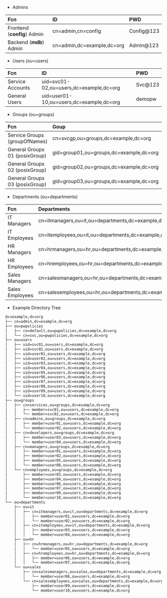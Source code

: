 - Admins

| Fcn                         | ID                         | PWD        |
| :-------------------------- | :------------------------- | :--------- |
| Frontend (**config**) Admin | cn=admin,cn=config         | Config@123 |
| Backend (**mdb**) Admin     | cn=admin,dc=example,dc=org | Admin@123  |

- Users (ou=users)

| Fcn              | ID                                       | PWD     |
| :--------------- | :--------------------------------------- | :------ |
| Service Accounts | uid=svc01-02,ou=users,dc=example,dc=org  | Svc@123 |
| General Users    | uid=user01-10,ou=users,dc=example,dc=org | demopw  |

- Groups (ou=groups)

| Fcn                            | Goup                                    | User      |
| :----------------------------- | :-------------------------------------- | --------- |
| Service Groups (groupOfNames)  | cn=svcgp,ou=groups,dc=example,dc=org    | svc01-02  |
| General Groups 01 (posixGroup) | gid=group01,ou=groups,dc=example,dc=org | user01-02 |
| General Groups 02 (posixGroup) | gid=group02,ou=groups,dc=example,dc=org | user03-04 |
| General Groups 03 (posixGroup) | gid=group03,ou=groups,dc=example,dc=org | user05-06 |

- Departments (ou=departments)

| Fcn             | Departments                                              | User      |
| :-------------- | :------------------------------------------------------- | --------- |
| IT Managers     | cn=itmanagers,ou=it,ou=departments,dc=example,dc=org     | user01-02 |
| IT Employees    | cn=itemployees,ou=it,ou=departments,dc=example,dc=org    | user03-04 |
| HR Managers     | cn=hrmanagers,ou=hr,ou=departments,dc=example,dc=org     | user05    |
| HR Employees    | cn=hremployees,ou=hr,ou=departments,dc=example,dc=org    | user06-07 |
| Sales Managers  | cn=salesmanagers,ou=hr,ou=departments,dc=example,dc=org  | user08    |
| Sales Employees | cn=salesemployees,ou=hr,ou=departments,dc=example,dc=org | user09-10 |

- Example Directory Tree

```txt
dc=example,dc=org
├── cn=admin,dc=example,dc=org
├── ou=pwpolicies
│   ├── cn=default,ou=pwpolicies,dc=example,dc=org
│   └── cn=svc,ou=pwpolicies,dc=example,dc=org
├── ou=users
│   ├── uid=svc01,ou=users,dc=example,dc=org
│   ├── uid=svc02,ou=users,dc=example,dc=org
│   ├── uid=user01,ou=users,dc=example,dc=org
│   ├── uid=user02,ou=users,dc=example,dc=org
│   ├── uid=user03,ou=users,dc=example,dc=org
│   ├── uid=user04,ou=users,dc=example,dc=org
│   ├── uid=user05,ou=users,dc=example,dc=org
│   ├── uid=user06,ou=users,dc=example,dc=org
│   ├── uid=user07,ou=users,dc=example,dc=org
│   ├── uid=user08,ou=users,dc=example,dc=org
│   ├── uid=user09,ou=users,dc=example,dc=org
│   └── uid=user10,ou=users,dc=example,dc=org
├── ou=groups
│   ├── cn=services,ou=groups,dc=example,dc=org
│   │   ├── member=svc01,ou=users,dc=example,dc=org
│   │   └── member=svc02,ou=users,dc=example,dc=org
│   ├── cn=admins,ou=groups,dc=example,dc=org
│   │   ├── member=user01,ou=users,dc=example,dc=org
│   │   └── member=user02,ou=users,dc=example,dc=org
│   ├── cn=developers,ou=groups,dc=example,dc=org
│   │   ├── member=user03,ou=users,dc=example,dc=org
│   │   └── member=user04,ou=users,dc=example,dc=org
│   ├── cn=managers,ou=groups,dc=example,dc=org
│   │   ├── member=user01,ou=users,dc=example,dc=org
│   │   ├── member=user02,ou=users,dc=example,dc=org
│   │   ├── member=user05,ou=users,dc=example,dc=org
│   │   └── member=user08,ou=users,dc=example,dc=org
│   └── cn=employees,ou=groups,dc=example,dc=org
│       ├── member=user03,ou=users,dc=example,dc=org
│       ├── member=user04,ou=users,dc=example,dc=org
│       ├── member=user06,ou=users,dc=example,dc=org
│       ├── member=user07,ou=users,dc=example,dc=org
│       ├── member=user09,ou=users,dc=example,dc=org
│       └── member=user10,ou=users,dc=example,dc=org
└── ou=departments
    ├── ou=it
    │   ├── cn=itmanagers,ou=it,ou=departments,dc=example,dc=org
    │   │   ├── member=user01,ou=users,dc=example,dc=org
    │   │   └── member=user02,ou=users,dc=example,dc=org
    │   ├── cn=itemployees,ou=it,ou=departments,dc=example,dc=org
    │   │   ├── member=user03,ou=users,dc=example,dc=org
    │   │   └── member=user04,ou=users,dc=example,dc=org
    ├── ou=hr
    │   ├── cn=hrmanagers,ou=hr,ou=departments,dc=example,dc=org
    │   │   └── member=user05,ou=users,dc=example,dc=org
    │   ├── cn=hremployees,ou=hr,ou=departments,dc=example,dc=org
    │   │   ├── member=user06,ou=users,dc=example,dc=org
    │   │   └── member=user07,ou=users,dc=example,dc=org
    └── ou=sales
        ├── cn=salesmanagers,ou=sales,ou=departments,dc=example,dc=org
        │   └── member=user08,ou=users,dc=example,dc=org
        └── cn=salesemployees,ou=sales,ou=departments,dc=example,dc=org
            ├── member=user09,ou=users,dc=example,dc=org
            └── member=user10,ou=users,dc=example,dc=org
```